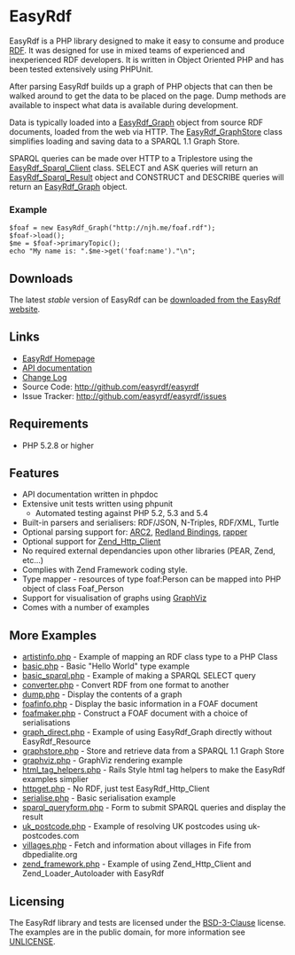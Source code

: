 EasyRdf
=======
EasyRdf is a PHP library designed to make it easy to consume and produce [RDF].
It was designed for use in mixed teams of experienced and inexperienced RDF
developers. It is written in Object Oriented PHP and has been tested
extensively using PHPUnit.

After parsing EasyRdf builds up a graph of PHP objects that can then be walked
around to get the data to be placed on the page. Dump methods are available to
inspect what data is available during development.

Data is typically loaded into a [EasyRdf_Graph] object from source RDF
documents, loaded from the web via HTTP. The [EasyRdf_GraphStore] class
simplifies loading and saving data to a SPARQL 1.1 Graph Store.

SPARQL queries can be made over HTTP to a Triplestore using the
[EasyRdf_Sparql_Client] class. SELECT and ASK queries will return an
[EasyRdf_Sparql_Result] object and CONSTRUCT and DESCRIBE queries will return
an [EasyRdf_Graph] object.

### Example ###

    $foaf = new EasyRdf_Graph("http://njh.me/foaf.rdf");
    $foaf->load();
    $me = $foaf->primaryTopic();
    echo "My name is: ".$me->get('foaf:name')."\n";


Downloads
---------

The latest _stable_ version of EasyRdf can be [downloaded from the EasyRdf website].


Links
-----

* [EasyRdf Homepage](http://www.easyrdf.org/)
* [API documentation](http://www.easyrdf.org/docs/api)
* [Change Log](http://github.com/easyrdf/easyrdf/blob/master/CHANGELOG.md)
* Source Code: <http://github.com/easyrdf/easyrdf>
* Issue Tracker: <http://github.com/easyrdf/easyrdf/issues>


Requirements
------------

* PHP 5.2.8 or higher


Features
--------

* API documentation written in phpdoc
* Extensive unit tests written using phpunit
  * Automated testing against PHP 5.2, 5.3 and 5.4
* Built-in parsers and serialisers: RDF/JSON, N-Triples, RDF/XML, Turtle
* Optional parsing support for: [ARC2], [Redland Bindings], [rapper]
* Optional support for [Zend_Http_Client]
* No required external dependancies upon other libraries (PEAR, Zend, etc...)
* Complies with Zend Framework coding style.
* Type mapper - resources of type foaf:Person can be mapped into PHP object of class Foaf_Person
* Support for visualisation of graphs using [GraphViz]
* Comes with a number of examples


More Examples
-------------

* [artistinfo.php](https://github.com/easyrdf/easyrdf/blob/master/examples/artistinfo.php#slider) - Example of mapping an RDF class type to a PHP Class
* [basic.php](https://github.com/easyrdf/easyrdf/blob/master/examples/basic.php#slider) - Basic "Hello World" type example
* [basic_sparql.php](https://github.com/easyrdf/easyrdf/blob/master/examples/basic_sparql.php#slider) - Example of making a SPARQL SELECT query
* [converter.php](https://github.com/easyrdf/easyrdf/blob/master/examples/converter.php#slider) - Convert RDF from one format to another
* [dump.php](https://github.com/easyrdf/easyrdf/blob/master/examples/dump.php#slider) - Display the contents of a graph
* [foafinfo.php](https://github.com/easyrdf/easyrdf/blob/master/examples/foafinfo.php#slider) - Display the basic information in a FOAF document
* [foafmaker.php](https://github.com/easyrdf/easyrdf/blob/master/examples/foafmaker.php#slider) - Construct a FOAF document with a choice of serialisations
* [graph_direct.php](https://github.com/easyrdf/easyrdf/blob/master/examples/graph_direct.php#slider) - Example of using EasyRdf_Graph directly without EasyRdf_Resource
* [graphstore.php](https://github.com/easyrdf/easyrdf/blob/master/examples/graphstore.php#slider) - Store and retrieve data from a SPARQL 1.1 Graph Store
* [graphviz.php](https://github.com/easyrdf/easyrdf/blob/master/examples/graphviz.php#slider) - GraphViz rendering example
* [html_tag_helpers.php](https://github.com/easyrdf/easyrdf/blob/master/examples/html_tag_helpers.php#slider) - Rails Style html tag helpers to make the EasyRdf examples simplier
* [httpget.php](https://github.com/easyrdf/easyrdf/blob/master/examples/httpget.php#slider) - No RDF, just test EasyRdf_Http_Client
* [serialise.php](https://github.com/easyrdf/easyrdf/blob/master/examples/serialise.php#slider) - Basic serialisation example
* [sparql_queryform.php](https://github.com/easyrdf/easyrdf/blob/master/examples/sparql_queryform.php#slider) - Form to submit SPARQL queries and display the result
* [uk_postcode.php](https://github.com/easyrdf/easyrdf/blob/master/examples/uk_postcode.php#slider) - Example of resolving UK postcodes using uk-postcodes.com
* [villages.php](https://github.com/easyrdf/easyrdf/blob/master/examples/villages.php#slider) - Fetch and information about villages in Fife from dbpedialite.org
* [zend_framework.php](https://github.com/easyrdf/easyrdf/blob/master/examples/zend_framework.php#slider) - Example of using Zend_Http_Client and Zend_Loader_Autoloader with EasyRdf



Licensing
---------

The EasyRdf library and tests are licensed under the [BSD-3-Clause] license.
The examples are in the public domain, for more information see [UNLICENSE].



[EasyRdf_Graph]:http://www.easyrdf.org/docs/api/EasyRdf_Graph.html
[EasyRdf_GraphStore]:http://www.easyrdf.org/docs/api/EasyRdf_GraphStore.html
[EasyRdf_Sparql_Client]:http://www.easyrdf.org/docs/api/EasyRdf_Sparql_Client.html
[EasyRdf_Sparql_Result]:http://www.easyrdf.org/docs/api/EasyRdf_Sparql_Result.html

[ARC2]:http://github.com/semsol/arc2/
[BSD-3-Clause]:http://www.opensource.org/licenses/BSD-3-Clause
[downloaded from the EasyRdf website]:http://www.easyrdf.org/downloads
[GraphViz]:http://www.graphviz.org/
[rapper]:http://librdf.org/raptor/rapper.html
[RDF]:http://en.wikipedia.org/wiki/Resource_Description_Framework
[Redland Bindings]:http://librdf.org/bindings/
[SPARQL 1.1 query language]:http://www.w3.org/TR/sparql11-query/
[UNLICENSE]:http://unlicense.org/
[Zend_Http_Client]:http://framework.zend.com/manual/en/zend.http.client.html
